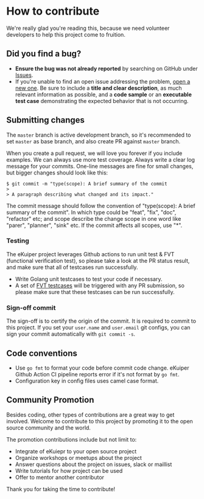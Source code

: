 # How to contribute

We're really glad you're reading this, because we need volunteer developers to help this project come to fruition.

## Did you find a bug?

- **Ensure the bug was not already reported** by searching on GitHub under [Issues](https://github.com/lf-edge/ekuiper/issues).
- If you're unable to find an open issue addressing the problem, [open a new one](https://github.com/lf-edge/ekuiper/issues/new). Be sure to include a **title and clear description**, as much relevant information as possible, and a **code sample** or an **executable test case** demonstrating the expected behavior that is not occurring.

## Submitting changes

The `master` branch is active development branch, so it's recommended to set `master` as base branch, and also create PR
against `master` branch.

When you create a pull request, we will love you forever if you include examples. We can always use more test coverage.
Always write a clear log message for your commits. One-line messages are fine for small changes, but bigger changes
should look like this:

```
$ git commit -m "type(scope): A brief summary of the commit
> 
> A paragraph describing what changed and its impact."
```

The commit message should follow the convention of "type(scope): A brief summary of the commit". In which type could
be "feat", "fix", "doc", "refactor" etc; and scope describe the change scope in one word like "parer", "planner", "sink"
etc. If the commit affects all scopes, use "*".

### Testing

The eKuiper project leverages Github actions to run unit test & FVT (functional verification test), so please take a
look at the PR status result, and make sure that all of testcases run successfully.

- Write Golang unit testcases to test your code if necessary.
- A set of [FVT testcases](../test/README.md) will be triggered with any PR submission, so please make sure that these
  testcases can be run successfully.

### Sign-off commit

The sign-off is to certify the origin of the commit. It is required to commit to this project. If you set
your `user.name` and `user.email` git configs, you can sign your commit automatically with `git commit -s`.

## Code conventions

- Use `go fmt` to format your code before commit code change. eKuiper Github Action CI pipeline reports error if it's
  not format by `go fmt`.
- Configuration key in config files uses camel case format.

## Community Promotion

Besides coding, other types of contributions are a great way to get involved. Welcome to contribute to this project by
promoting it to the open source community and the world.

The promotion contributions include but not limit to:

- Integrate of eKuiepr to your open source project
- Organize workshops or meetups about the project
- Answer questions about the project on issues, slack or maillist
- Write tutorials for how project can be used
- Offer to mentor another contributor

Thank you for taking the time to contribute!